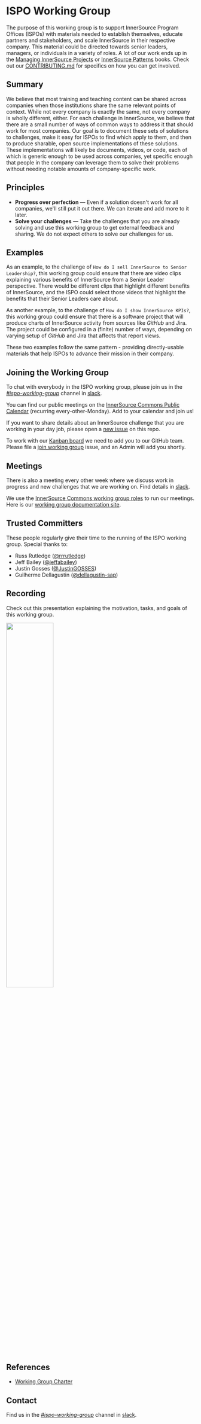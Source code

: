# ISPO Working Group

The purpose of this working group is to support InnerSource Program Offices (ISPOs) with materials needed to establish themselves, educate partners and stakeholders, and scale InnerSource in their respective company.
This material could be directed towards senior leaders, managers, or individuals in a variety of roles.
A lot of our work ends up in the [Managing InnerSource Projects] or [InnerSource Patterns] books.
Check out our [CONTRIBUTING.md] for specifics on how you can get involved.

## Summary

We believe that most training and teaching content can be shared across companies when those institutions share the same relevant points of context.
While not every company is exactly the same, not every company is wholly different, either.
For each challenge in InnerSource, we believe that there are a small number of ways of common ways to address it that should work for most companies.
Our goal is to document these sets of solutions to challenges, make it easy for ISPOs to find which apply to them, and then to produce sharable, open source implementations of these solutions.
These implementations will likely be documents, videos, or code, each of which is generic enough to be used across companies,
yet specific enough that people in the company can leverage them to solve their problems without needing notable amounts of company-specific work.

## Principles

* **Progress over perfection** — Even if a solution doesn't work for all companies, we'll still put it out there.
We can iterate and add more to it later.
* **Solve your challenges** — Take the challenges that you are already solving and use this working group to get external feedback and sharing.
We do not expect others to solve our challenges for us.

## Examples

As an example, to the challenge of `How do I sell InnerSource to Senior Leadership?`,
this working group could ensure that there are video clips explaining various benefits of InnerSource from a Senior Leader perspective.
There would be different clips that highlight different benefits of InnerSource,
and the ISPO could select those videos that highlight the benefits that their Senior Leaders care about.

As another example, to the challenge of `How do I show InnerSource KPIs?`,
this working group could ensure that there is a software project that will produce charts of InnerSource activity from sources like _GitHub_ and Jira.
The project could be configured in a (finite) number of ways, depending on varying setup of _GitHub_ and Jira that affects that report views.

These two examples follow the same pattern - providing directly-usable materials that help ISPOs to advance their mission in their company.

## Joining the Working Group

To chat with everybody in the ISPO working group, please join us in the _[#ispo-working-group]_ channel in [slack].

You can find our public meetings on the [InnerSource Commons Public Calendar] (recurring every-other-Monday).
Add to your calendar and join us!

If you want to share details about an InnerSource challenge that you are working in your day job, please open a [new issue] on this repo.

To work with our [Kanban board] we need to add you to our GitHub team.
Please file a [join working group] issue, and an Admin will add you shortly.

## Meetings

There is also a meeting every other week where we discuss work in progress and new challenges that we are working on. Find details in [slack].

We use the [InnerSource Commons working group roles] to run our meetings.
Here is our [working group documentation site].

## Trusted Committers

These people regularly give their time to the running of the ISPO working group.
Special thanks to:

* Russ Rutledge ([@rrrutledge](https://github.com/rrrutledge))
* Jeff Bailey ([@jeffabailey](https://github.com/jeffabailey))
* Justin Gosses ([@JustinGOSSES](https://github.com/JustinGOSSES))
* Guilherme Dellagustin ([@dellagustin-sap](https://github.com/dellagustin-sap))

## Recording

Check out this presentation explaining the motivation, tasks, and goals of this working group.

[<img src="https://user-images.githubusercontent.com/9609562/211604583-ee41a7b4-cb56-4f72-9256-bfa2a560258b.png" width="50%" />](https://www.youtube.com/watch?v=r8Ce7GlwBeA)

## References

* [Working Group Charter]

## Contact

Find us in the _[#ispo-working-group]_ channel in [slack].

[CONTRIBUTING.md]: https://github.com/InnerSourceCommons/ispo-working-group/blob/main/CONTRIBUTING.md
[#ispo-working-group]: https://app.slack.com/client/T04PXKRM0/C04DT6NQX7G
[slack]: https://innersourcecommons.org/slack
[InnerSource Commons Public Calendar]: https://calendar.google.com/calendar/u/0/embed?src=c_62694f414055ac569e5cb12dafbb0890ca22f3640b177a4b10b53171fbc9bdd4@group.calendar.google.com
[new issue]: https://github.com/InnerSourceCommons/ispo-working-group/issues/new
[Kanban board]: https://github.com/orgs/InnerSourceCommons/projects/4/views/1
[Managing InnerSource Projects]: https://innersourcecommons.org/learn/books/managing-innersource-projects/
[InnerSource Patterns]: https://innersourcecommons.org/learn/books/innersource-patterns/
[Learning Path]: https://github.com/InnerSourceCommons/InnerSourceLearningPath
[join working group]: https://github.com/InnerSourceCommons/ispo-working-group/issues/new?assignees=rrrutledge%2Cspier&labels=join-wg&template=join-wg.yml&title=%5Bjoin%5D+%3Cyour-name%3E
[InnerSource Commons working group roles]: https://github.com/InnerSourceCommons/working-group-roles
[working group documentation site]: https://innersourcecommons.github.io/ispo-working-group/
[Working Group Charter]: https://github.com/InnerSourceCommons/foundation-governance/blob/master/resources/ispo-working-group-charter.md
